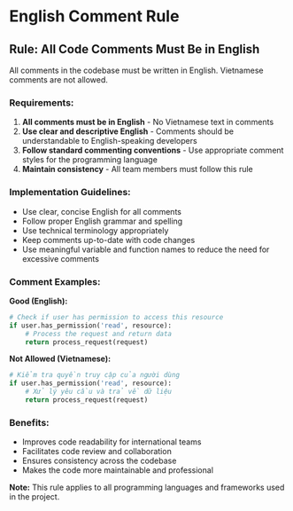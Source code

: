 # English Comment Rule

## Rule: All Code Comments Must Be in English

All comments in the codebase must be written in English. Vietnamese comments are not allowed.

### Requirements:

1. **All comments must be in English** - No Vietnamese text in comments
2. **Use clear and descriptive English** - Comments should be understandable to English-speaking developers
3. **Follow standard commenting conventions** - Use appropriate comment styles for the programming language
4. **Maintain consistency** - All team members must follow this rule

### Implementation Guidelines:

- Use clear, concise English for all comments
- Follow proper English grammar and spelling
- Use technical terminology appropriately
- Keep comments up-to-date with code changes
- Use meaningful variable and function names to reduce the need for excessive comments

### Comment Examples:

**Good (English):**
```python
# Check if user has permission to access this resource
if user.has_permission('read', resource):
    # Process the request and return data
    return process_request(request)
```

**Not Allowed (Vietnamese):**
```python
# Kiểm tra quyền truy cập của người dùng
if user.has_permission('read', resource):
    # Xử lý yêu cầu và trả về dữ liệu
    return process_request(request)
```

### Benefits:

- Improves code readability for international teams
- Facilitates code review and collaboration
- Ensures consistency across the codebase
- Makes the code more maintainable and professional

**Note:** This rule applies to all programming languages and frameworks used in the project. 